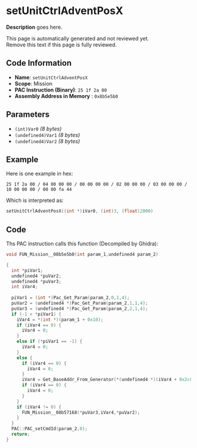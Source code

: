 # setUnitCtrlAdventPosX

**Description** goes here.

This page is automatically generated and not reviewed yet.<br>Remove this text if this page is fully reviewed.

## Code Information

- **Name**: `setUnitCtrlAdventPosX`
- **Scope**: Mission
- **PAC Instruction (Binary)**: `25 1f 2a 00`
- **Assembly Address in Memory** : `0x8b5e5b0`

## Parameters

- `(int)Var0` *(8 bytes)*
- `(undefined4)Var1` *(8 bytes)*
- `(undefined4)Var2` *(8 bytes)*

## Example

Here is one example in hex:

```25 1f 2a 00 / 04 00 00 00 / 00 00 00 00 / 02 00 00 00 / 03 00 00 00 / 10 00 00 00 / 00 00 fa 44```

Which is interpreted as:

```c
setUnitCtrlAdventPosX((int *)iVar0, (int)3, (float)2000)
```

## Code

Ths PAC instruction calls this function (Decompiled by Ghidra):

```c
void FUN_Mission__08b5e5b0(int param_1,undefined4 param_2)

{
  int *piVar1;
  undefined4 *puVar2;
  undefined4 *puVar3;
  int iVar4;
  
  piVar1 = (int *)Pac_Get_Param(param_2,0,1,4);
  puVar2 = (undefined4 *)Pac_Get_Param(param_2,1,1,4);
  puVar3 = (undefined4 *)Pac_Get_Param(param_2,2,1,4);
  if (-1 < *piVar1) {
    iVar4 = *(int *)(param_1 + 0x10);
    if (iVar4 == 0) {
      iVar4 = 0;
    }
    else if (*piVar1 == -1) {
      iVar4 = 0;
    }
    else {
      if (iVar4 == 0) {
        iVar4 = 0;
      }
      iVar4 = Get_BaseAddr_From_Generator(*(undefined4 *)(iVar4 + 0x2c8));
      if (iVar4 == 0) {
        iVar4 = 0;
      }
    }
    if (iVar4 != 0) {
      FUN_Mission__08b57168(*puVar3,iVar4,*puVar2);
    }
  }
  PAC::PAC_setCmdId(param_2,0);
  return;
}
```

